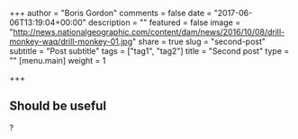 +++
author = "Boris Gordon"
comments = false
date = "2017-06-06T13:19:04+00:00"
description = ""
featured = false
image = "http://news.nationalgeographic.com/content/dam/news/2016/10/08/drill-monkey-waq/drill-monkey-01.jpg"
share = true
slug = "second-post"
subtitle = "Post subtitle"
tags = ["tag1", "tag2"]
title = "Second post"
type = ""
[menu.main]
weight = 1

+++


## Should be useful

?

